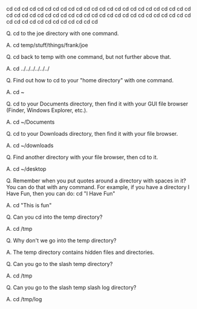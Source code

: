 cd cd cd cd cd cd cd cd cd cd
cd cd cd cd cd cd cd cd cd cd
cd cd cd cd cd cd cd cd cd cd
cd cd cd cd cd cd cd cd cd cd
cd cd cd cd cd cd cd cd cd cd
cd cd cd cd cd cd cd cd cd cd

Q. cd to the joe directory with one command.

A. cd temp/stuff/things/frank/joe

Q. cd back to temp with one command, but not further above that.

A. cd ../../../../../../

Q. Find out how to cd to your "home directory" with one command.

A. cd ~

Q. cd to your Documents directory, then find it with your GUI file browser (Finder, Windows Explorer, etc.).

A. cd ~/Documents 

Q. cd to your Downloads directory, then find it with your file browser.

A. cd ~/downloads

Q. Find another directory with your file browser, then cd to it.

A. cd ~/desktop

Q. Remember when you put quotes around a directory with spaces in it? You can do that with any command. 
For example, if you have a directory I Have Fun, then you can do: cd "I Have Fun"

A. cd "This is fun"


Q. Can you cd into the temp directory?

A. cd /tmp 

Q. Why don't we go into the temp directory?

A. The temp directory contains hidden files and directories.

Q. Can you go to the slash temp directory?

A. cd /tmp

Q. Can you go to the slash temp slash log directory?

A. cd /tmp/log

